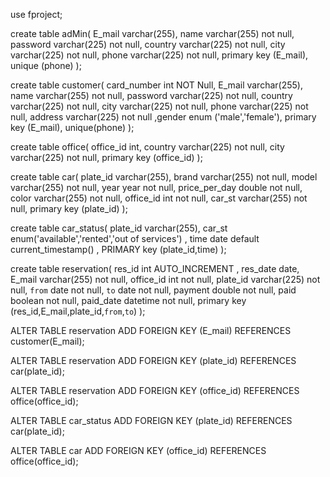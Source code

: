 use fproject;

create table adMin( E_mail varchar(255), name varchar(255) not null, password varchar(225) not null, country varchar(225) not null, city varchar(225) not null, phone varchar(225) not null, primary key (E_mail), unique (phone) );

create table customer( card_number int NOT Null, E_mail varchar(255), name varchar(255) not null, password varchar(225) not null, country varchar(225) not null, city varchar(225) not null, phone varchar(225) not null, address varchar(225) not null ,gender enum ('male','female'), primary key (E_mail), unique(phone) );

create table office( office_id int, country varchar(225) not null, city varchar(225) not null, primary key (office_id) );

create table car( plate_id varchar(255), brand varchar(255) not null, model varchar(255) not null, year year not null, price_per_day double not null, color varchar(255) not null, office_id int not null, car_st varchar(255) not null, primary key (plate_id) );

create table car_status( plate_id varchar(255), car_st enum('available','rented','out of services') , time date default current_timestamp() , PRIMARY key (plate_id,time) );

create table reservation( res_id int AUTO_INCREMENT , res_date date, E_mail varchar(255) not null, office_id int not null, plate_id varchar(225) not null, `from` date not null, `to` date not null, payment double not null, paid boolean not null, paid_date datetime not null, primary key (res_id,E_mail,plate_id,`from`,`to`) );


ALTER TABLE reservation ADD FOREIGN KEY (E_mail) REFERENCES customer(E_mail);

ALTER TABLE reservation ADD FOREIGN KEY (plate_id) REFERENCES car(plate_id);

ALTER TABLE reservation ADD FOREIGN KEY (office_id) REFERENCES office(office_id);

ALTER TABLE car_status ADD FOREIGN KEY (plate_id) REFERENCES car(plate_id);

ALTER TABLE car ADD FOREIGN KEY (office_id) REFERENCES office(office_id);
